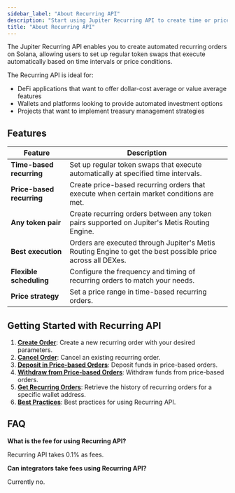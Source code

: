 ```yaml
---
sidebar_label: "About Recurring API"
description: "Start using Jupiter Recurring API to create time or price based recurring orders."
title: "About Recurring API"
---
```


<head>
    <title>Recurring API</title>
    <meta name="twitter:card" content="summary" />
</head>

The Jupiter Recurring API enables you to create automated recurring orders on Solana, allowing users to set up regular token swaps that execute automatically based on time intervals or price conditions.

The Recurring API is ideal for:
- DeFi applications that want to offer dollar-cost average or value average features
- Wallets and platforms looking to provide automated investment options
- Projects that want to implement treasury management strategies

## Features

| Feature | Description |
| --- | --- |
| **Time-based recurring** | Set up regular token swaps that execute automatically at specified time intervals. |
| **Price-based recurring** | Create price-based recurring orders that execute when certain market conditions are met. |
| **Any token pair** | Create recurring orders between any token pairs supported on Jupiter's Metis Routing Engine. |
| **Best execution** | Orders are executed through Jupiter's Metis Routing Engine to get the best possible price across all DEXes. |
| **Flexible scheduling** | Configure the frequency and timing of recurring orders to match your needs. |
| **Price strategy** | Set a price range in time-based recurring orders. |

## Getting Started with Recurring API

1. [**Create Order**](/docs/recurring-api/create-order): Create a new recurring order with your desired parameters.
2. [**Cancel Order**](/docs/recurring-api/cancel-order): Cancel an existing recurring order.
3. [**Deposit in Price-based Orders**](/docs/recurring-api/deposit-price-order): Deposit funds in price-based orders.
4. [**Withdraw from Price-based Orders**](/docs/recurring-api/withdraw-price-order): Withdraw funds from price-based orders.
5. [**Get Recurring Orders**](/docs/recurring-api/get-recurring-orders): Retrieve the history of recurring orders for a specific wallet address.
6. [**Best Practices**](/docs/recurring-api/best-practices): Best practices for using Recurring API.

## FAQ

**What is the fee for using Recurring API?**

Recurring API takes 0.1% as fees.

**Can integrators take fees using Recurring API?**

Currently no.
